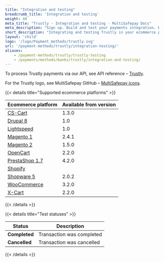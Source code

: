 ```yaml
---
title: "Integration and testing"
breadcrumb_title: 'Integration and testing'
weight: 40
meta_title: "Trustly - Integration and testing - MultiSafepay Docs"
meta_description: "Sign up. Build and test your payments integration. Explore our products and services. Use our API reference, SDKs, and wrappers. Get support."
short_description: "Integrating and testing Trustly in your ecommerce platform"
layout: 'child'
logo: '/logo/Payment_methods/trustly.svg'
url: '/payment-methods/trustly/integration-testing/'
aliases:
    - /payment-methods/trustly/trustly-testing
    - /payments/methods/banks/trustly/integration-and-testing/
---
```


To process Trustly payments via our API, see API reference – [Trustly](/api/#trustly).

For the Trustly logo, see MultiSafepay GitHub – [MultiSafepay icons](https://github.com/MultiSafepay/MultiSafepay-icons).

{{< details title="Supported ecommerce platforms" >}}

| Ecommerce platform | Available from version |
|---|---|  
| [CS-Cart](/payments/integrations/ecommerce-platforms/cs-cart)  | 1.3.0 |
| [Drupal 8](/payments/integrations/ecommerce-platforms/drupal8)  | 1.0   |
| [Lightspeed](/ecommerce-platforms/lightspeed/)  | 1.0   |
| [Magento 1](/payments/integrations/ecommerce-platforms/magento1)   | 2.4.1 |
| [Magento 2](/payments/integrations/ecommerce-platforms/magento2)  | 1.5.0 |  
| [OpenCart](/payments/integrations/ecommerce-platforms/opencart)  | 2.2.0 |
| [PrestaShop 1.7](/payments/integrations/ecommerce-platforms/prestashop-1-7)  | 4.2.0 |
| [Shopify](/payments/integrations/ecommerce-platforms/shopify)  |    |
| [Shopware 5](https://store.shopware.com/en/mltis39871819230f/multisafepay-online-payments-free-plugin-with-20-payment-methods.html) | 2.0.2 |
| [WooCommerce](/payments/integrations/ecommerce-platforms/woocommerce) | 3.2.0 |
| [X-Cart](/payments/integrations/ecommerce-platforms/x-cart)  | 2.2.0 |


{{< /details >}}

{{< details title="Test statuses" >}}

 Status    | Description              |
| --------- | ------------------------ |
| **Completed** | Transaction was completed |
| **Cancelled** | Transaction was cancelled |

{{< /details >}}